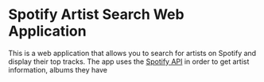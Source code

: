 # Spotify Artist Search Web Application

This is a web application that allows you to search for artists on Spotify and display their top tracks.
The app uses the [Spotify API](https://developer.spotify.com/documentation/) in order to get artist information, albums they have
